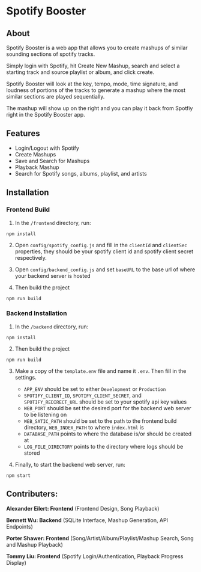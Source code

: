 # Spotify Booster

## About

Spotify Booster is a web app that allows you to create mashups of similar sounding sections of spotify tracks.

Simply login with Spotify, hit Create New Mashup, search and select a starting track and source playlist or album, and click create.

Spotify Booster will look at the key, tempo, mode, time signature, and loudness of portions of the tracks to generate a mashup where the most similar sections are played sequentially.

The mashup will show up on the right and you can play it back from Spotfiy right in the Spotify Booster app.

## Features

* Login/Logout with Spotify
* Create Mashups
* Save and Search for Mashups
* Playback Mashup
* Search for Spotify songs, albums, playlist, and artists

## Installation

### Frontend Build

1. In the `/frontend` directory, run:
```
npm install
```

2. Open `config/spotify_config.js` and fill in the `clientId` and `clientSec` properties, they should be your spotify client id and spotify client secret respectively.
  
3. Open `config/backend_config.js` and set `baseURL` to the base url of where your backend server is hosted

4. Then build the project
```
npm run build
```

### Backend Installation

1. In the `/backend` directory, run:
```
npm install
```

2. Then build the project

```
npm run build
```

3. Make a copy of the `template.env` file and name it `.env`. Then fill in the settings.

    * `APP_ENV` should be set to either `Development` or `Production`
    * `SPOTIFY_CLIENT_ID`, `SPOTIFY_CLIENT_SECRET`, and `SPOTIFY_REDIRECT_URL` should be set to your spotify api key values
    * `WEB_PORT` should be set the desired port for the backend web server to be listening on
    * `WEB_SATIC_PATH` should be set to the path to the frontend build directory, `WEB_INDEX_PATH` to where `index.html` is
    * `DATABASE_PATH` points to where the database is/or should be created at
    * `LOG_FILE_DIRECTORY` points to the directory where logs should be stored

4. Finally, to start the backend web server, run:
```
npm start
```

## Contributers:

**Alexander Eilert: Frontend** (Frontend Design, Song Playback)

**Bennett Wu: Backend** (SQLite Interface, Mashup Generation, API Endpoints)

**Porter Shawer: Frontend** (Song/Artist/Album/Playlist/Mashup Search, Song and Mashup Playback)

**Tommy Liu: Frontend** (Spotify Login/Authentication, Playback Progress Display)

